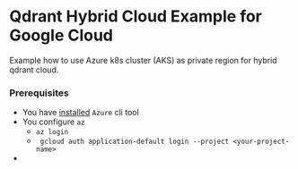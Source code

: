 # Qdrant Hybrid Cloud Example for Google Cloud

Example how to use Azure k8s cluster (AKS) as private region for hybrid qdrant cloud.

### Prerequisites

- You have [installed](https://learn.microsoft.com/en-us/cli/azure/install-azure-cli-macos#install-with-homebrew) `Azure` cli tool
- You configure `az`
    - `az login`
    - ` gcloud auth application-default login --project <your-project-name>`
- 